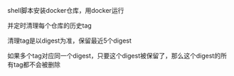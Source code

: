 shell脚本安装docker仓库，用docker运行

并定时清理每个仓库的历史tag

清理tag是以digest为准，保留最近5个digest

如果多个tag对应同一个digest，只要这个digest被保留了，那么这个digest的所有tag都不会被删除
